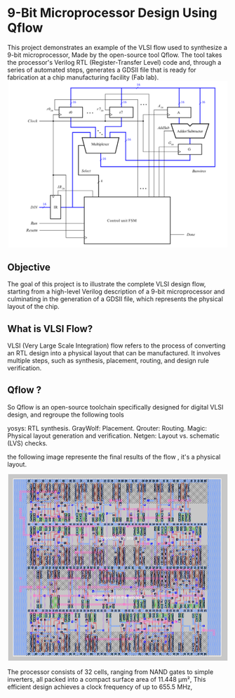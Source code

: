 <h1>9-Bit Microprocessor Design Using Qflow</h1>
This project demonstrates an example of the VLSI flow used to synthesize a 9-bit microprocessor,
Made by the open-source tool Qflow. The tool takes the processor's Verilog RTL (Register-Transfer Level) code and,
through a series of automated steps, generates a GDSII file that is ready for fabrication at a chip manufacturing facility (Fab lab).

<div align="center">
<img src='images/schematic.png' width="500">
</div>

<h2>Objective</h2>
The goal of this project is to illustrate the complete VLSI design flow, starting from a high-level Verilog description of a 9-bit microprocessor
and culminating in the generation of a GDSII file, which represents the physical layout of the chip.

<h2>What is VLSI Flow?</h2>
VLSI (Very Large Scale Integration) flow refers to the process of converting an RTL design into a physical layout that can be manufactured.
It involves multiple steps, such as synthesis, placement, routing, and design rule verification.

<h2>Qflow ?</h2>
So Qflow is an open-source toolchain specifically designed for digital VLSI design, and regroupe the following tools 

yosys: RTL synthesis.
GrayWolf: Placement.
Qrouter: Routing.
Magic: Physical layout generation and verification.
Netgen: Layout vs. schematic (LVS) checks.

the following image represente the final results of the flow , it's a physical layout.

<div align="center">
<img src='images/top-level.png' width="500">
</div>

The processor consists of 32 cells, ranging from NAND gates to simple inverters, all packed into a compact surface area of 11.448 µm²,
This efficient design achieves a clock frequency of up to 655.5 MHz, 
